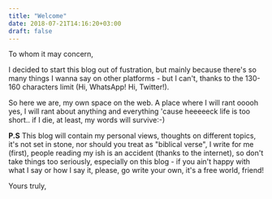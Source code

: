 ```yaml
---
title: "Welcome"
date: 2018-07-21T14:16:20+03:00
draft: false
---
```


To whom it may concern,

I decided to start this blog out of fustration, but mainly because there's so many things I wanna say on other platforms - 
but I can't, thanks to the 130-160 characters limit (Hi, WhatsApp! Hi, Twitter!).

So here we are, my own space on the web. A place where I will rant ooooh yes, I will rant about anything and everything 
'cause heeeeeck life is too short.. if I die, at least, my words will survive:-)

**P.S** This blog will contain my personal views, thoughts on different topics, 
it's not set in stone, nor should you treat as "biblical verse", I write for me (first), people reading my ish is an accident (thanks to the internet), 
so don't take things too seriously, especially on this blog - if you ain't happy with what I say or how I say it, please, go write your own, it's a free world, friend!


Yours truly,   
